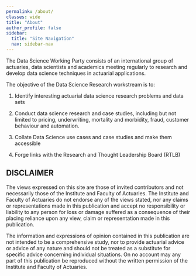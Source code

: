 ```yaml
---
permalink: /about/
classes: wide
title: "About"
author_profile: false
sidebar:
  title: "Site Navigation"
  nav: sidebar-nav
---
```


The Data Science Working Party consists of an international group of actuaries, data scientists and academics meeting regularly to research and develop data science techniques in actuarial applications.

The objective of the Data Science Research workstream is to:

1. Identify interesting actuarial data science research problems and data sets

2. Conduct data science research and case studies, including but not limited to pricing, underwriting, mortality and morbidity, fraud, customer behaviour and automation.

3. Collate Data Science use cases and case studies and make them accessible

4. Forge links with the Research and Thought Leadership Board (RTLB)

## DISCLAIMER
The views expressed on this site are those of invited contributors and not necessarily those of the Institute and Faculty of Actuaries. The Institute and Faculty of Actuaries do not endorse any of the views stated, nor any claims or representations made in this publication and accept no responsibility or liability to any person for loss or damage suffered as a consequence of their placing reliance upon any view, claim or representation made in this publication. 

The information and expressions of opinion contained in this publication are not intended to be a comprehensive study, nor to provide actuarial advice or advice of any nature and should not be treated as a substitute for specific advice concerning individual situations. On no account may any part of this publication be reproduced without the written permission of the Institute and Faculty of Actuaries.
